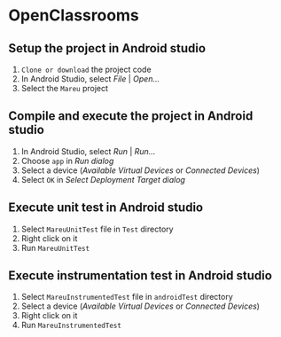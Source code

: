 # OpenClassrooms

## Setup the project in Android studio
1. `Clone or download` the project code 
2. In Android Studio, select *File* | *Open...*
3. Select the `Mareu` project


## Compile and execute the project in Android studio
1. In Android Studio, select *Run* | *Run...*
2. Choose `app` in *Run dialog*
3. Select a device (*Available Virtual Devices* or *Connected Devices*)
4. Select `OK` in *Select Deployment Target dialog*


## Execute unit test in Android studio
1. Select `MareuUnitTest` file in `Test` directory
2. Right click on it
3. Run `MareuUnitTest`

## Execute instrumentation test in Android studio
1. Select `MareuInstrumentedTest` file in `androidTest` directory
2. Select a device (*Available Virtual Devices* or *Connected Devices*)
3. Right click on it
4. Run `MareuInstrumentedTest`
